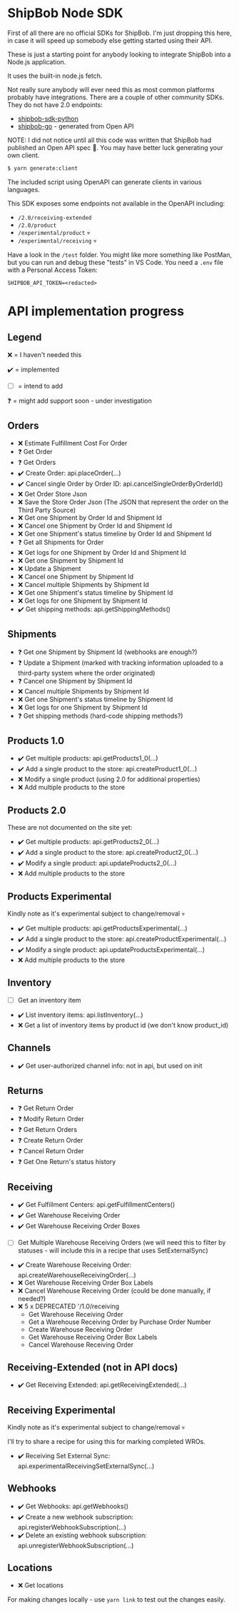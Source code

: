 # ShipBob Node SDK
First of all there are no official SDKs for ShipBob.  I'm just dropping this here, in case it will speed up somebody else getting started using their API.

These is just a starting point for anybody looking to integrate ShipBob into a Node.js application.

It uses the built-in node.js fetch.

Not really sure anybody will ever need this as most common platforms probably have integrations.  There are a couple of other community SDKs.  They do not have 2.0 endpoints:
 - [shipbob-sdk-python](https://github.com/community-phone-company/shipbob-sdk-python)
 - [shipbob-go](https://github.com/stryd/shipbob-go) - generated from Open API

NOTE: I did not notice until all this code was written that ShipBob had published an Open API spec :facepunch:.  You may have better luck generating your own client.
```bash
$ yarn generate:client
```
The included script using OpenAPI can generate clients in various languages.

This SDK exposes some endpoints not available in the OpenAPI including:
- `/2.0/receiving-extended`
- `/2.0/product`
- `/experimental/product` :skull:
- `/experimental/receiving` :skull:

Have a look in the `/test` folder.  You might like more something like PostMan, but you can run and debug these "tests" in VS Code.  You need a `.env` file with a Personal Access Token:
```
SHIPBOB_API_TOKEN=<redacted>
```

# API implementation progress

## Legend
:x: = I haven't needed this

:heavy_check_mark: = implemented

- [ ] = intend to add

:question: = might add support soon - under investigation

## Orders
- :x: Estimate Fulfillment Cost For Order
- :question: Get Order
- :question: Get Orders
- :heavy_check_mark: Create Order: api.placeOrder(...)
- :heavy_check_mark: Cancel single Order by Order ID: api.cancelSingleOrderByOrderId()
- :x: Get Order Store Json
- :x: Save the Store Order Json (The JSON that represent the order on the Third Party Source)
- :x: Get one Shipment by Order Id and Shipment Id
- :x: Cancel one Shipment by Order Id and Shipment Id
- :x: Get one Shipment's status timeline by Order Id and Shipment Id
- :question: Get all Shipments for Order
- :x: Get logs for one Shipment by Order Id and Shipment Id
- :x: Get one Shipment by Shipment Id
- :x: Update a Shipment
- :x: Cancel one Shipment by Shipment Id
- :x: Cancel multiple Shipments by Shipment Id
- :x: Get one Shipment's status timeline by Shipment Id
- :x: Get logs for one Shipment by Shipment Id
- :heavy_check_mark: Get shipping methods: api.getShippingMethods()

## Shipments
- :question: Get one Shipment by Shipment Id (webhooks are enough?)
- :question: Update a Shipment (marked with tracking information uploaded to a third-party system where the order originated)
- :question: Cancel one Shipment by Shipment Id
- :x: Cancel multiple Shipments by Shipment Id
- :x: Get one Shipment's status timeline by Shipment Id
- :x: Get logs for one Shipment by Shipment Id
- :question: Get shipping methods (hard-code shipping methods?)

## Products 1.0
- :heavy_check_mark: Get multiple products: api.getProducts1_0(...)
- :heavy_check_mark: Add a single product to the store: api.createProduct1_0(...)
- :x: Modify a single product (using 2.0 for additional properties)
- :x: Add multiple products to the store

## Products 2.0
These are not documented on the site yet:
- :heavy_check_mark: Get multiple products: api.getProducts2_0(...)
- :heavy_check_mark: Add a single product to the store: api.createProduct2_0(...)
- :heavy_check_mark: Modify a single product: api.updateProducts2_0(...)
- :x: Add multiple products to the store

## Products Experimental
Kindly note as it's experimental subject to change/removal :skull:
- :heavy_check_mark: Get multiple products: api.getProductsExperimental(...)
- :heavy_check_mark: Add a single product to the store: api.createProductExperimental(...)
- :heavy_check_mark: Modify a single product: api.updateProductsExperimental(...)
- :x: Add multiple products to the store

## Inventory
- [ ] Get an inventory item
- :heavy_check_mark: List inventory items: api.listInventory(...)
- :x: Get a list of inventory items by product id (we don't know product_id)

## Channels
- :heavy_check_mark: Get user-authorized channel info: not in api, but used on init

## Returns
- :question: Get Return Order
- :question: Modify Return Order
- :question: Get Return Orders
- :question: Create Return Order
- :question: Cancel Return Order
- :question: Get One Return's status history

## Receiving
- :heavy_check_mark: Get Fulfillment Centers: api.getFulfillmentCenters()
- :heavy_check_mark: Get Warehouse Receiving Order
- :heavy_check_mark: Get Warehouse Receiving Order Boxes
- [ ] Get Multiple Warehouse Receiving Orders (we will need this to filter by statuses - will include this in a recipe that uses SetExternalSync)
- :heavy_check_mark: Create Warehouse Receiving Order: api.createWarehouseReceivingOrder(...)
- :x: Get Warehouse Receiving Order Box Labels
- :x: Cancel Warehouse Receiving Order (could be done manually, if needed?)
- :x: 5 x DEPRECATED '/1.0/receiving
  - Get Warehouse Receiving Order
  - Get a Warehouse Receiving Order by Purchase Order Number
  - Create Warehouse Receiving Order
  - Get Warehouse Receiving Order Box Labels 
  - Cancel Warehouse Receiving Order

## Receiving-Extended (not in API docs)
- :heavy_check_mark: Get Receiving Extended: api.getReceivingExtended(...)

## Receiving Experimental
Kindly note as it's experimental subject to change/removal :skull:

I'll try to share a recipe for using this for marking completed WROs.
- :heavy_check_mark: Receiving Set External Sync: api.experimentalReceivingSetExternalSync(...)

## Webhooks
- :heavy_check_mark: Get Webhooks: api.getWebhooks()
- :heavy_check_mark: Create a new webhook subscription: api.registerWebhookSubscription(...)
- :heavy_check_mark: Delete an existing webhook subscription: api.unregisterWebhookSubscription(...)

## Locations
- :x: Get locations

For making changes locally - use `yarn link` to test out the changes easily.
